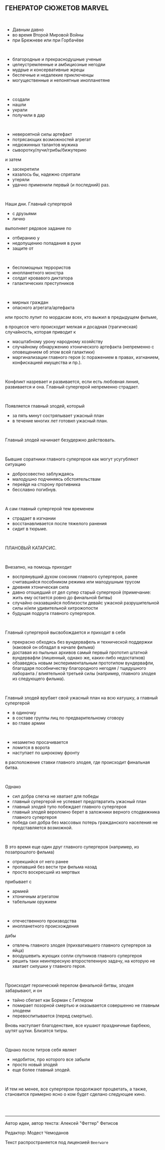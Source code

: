 ГЕНЕРАТОР СЮЖЕТОВ MARVEL
------------------------

<br>

- Давным давно
- во время Второй Мировой Войны
- при Брежневе или при Горбачёве

<br>

- благородные и прекраснодушные ученые
- целеустремленные и амбициозные негодяи
- мудрые и консервативные жрецы
- беспечные и недалекие приключенцы
- могущественные и непонятные инопланетяне

<br>

- создали
- нашли
- украли
- получили в дар

<br>

- невероятной силы артефакт
- потрясающих возможностей агрегат
- недюжинных талантов мужика
- сыворотку/лучи/грибы/бижутерию


и затем


- засекретили
- казалось бы, надежно спрятали
- утеряли
- удачно применили первый (и последний) раз.

<br>
 
Наши дни. Главный супергерой


- с друзьями
- лично


выполняет рядовое задание по


- отбиранию у 
- недопущению попадания в руки 
- защите от

<br>

- беспомощных террористов
- инопланетного монстра
- солдат кровавого диктатора
- галактических преступников

<br>

- мирных граждан
- опасного агрегата/артефакта


или просто лупит по мордасам всех, кто выжил в предыдущем фильме,


в процессе чего происходит мелкая и досадная (трагическая) случайность, которая приводит к


- масштабному урону народному хозяйству
- случайному обнаружению хтонического артефакта (непременно с оповещением об этом всей галактики)
- маргинализации главного героя (с поражением в правах, изгнанием, конфискацией имущества и пр.).

<br>

Конфликт назревает и развивается, если есть любовная линия, развивается и она. Главный супергерой непременно страдает. 

<br>

Появляется главный злодей, который


- за пять минут состряпывает ужасный план
- в течение многих лет готовил ужасный план.

<br>

Главный злодей начинает безудержно действовать.

<br>

Бывшие соратники главного супергероя как могут усугубляют ситуацию


- добросовестно заблуждаясь
- малодушно подчиняясь обстоятельствам
- перейдя на сторону противника
- бесславно погибнув.

<br>

А сам главный супергерой тем временем


- страдает в изгнании
- восстанавливается после тяжелого ранения
- сидит в тюрьме.

<br>

ПЛАНОВЫЙ КАТАРСИС.

<br>

Внезапно, на помощь приходит


- воспрянувший духом союзник главного супергероя, ранее считавшийся пособником режима или малодушным трусом
- древняя хтоническая сила
- давно отошедший от дел супер старый супергерой (примечание: жить ему остается ровно до финальной битвы)
- случайно оказавшийся поблизости девайс ужасной разрушительной силы и/или удивительной хитрожопости
- будущая подруга главного супергероя.

<br>

Главный супергерой высвобождается и приходит в себя


- прекрасно обходясь без вундервафель и технической поддержки (каковой он обладал в начале фильма)
- доставая из пыльных архивов самый первый прототип штатной вундервафли (лишенный, однако же, каких-либо недостатков)
- обзаведясь новым экспериментальным прототипом вундервафли, благодаря пособничеству благородного негодяя / тщедушного лаборанта / влиятельной третьей силы (например, главного злодея из следующего фильма).

<br>

Главный злодей врубает свой ужасный план на всю катушку, а главный супергерой


- в одиночку
- в составе группы лиц по предварительному сговору
- во главе армии

<br>

- незаметно просачивается
- ломится в ворота
- наступает по широкому фронту


в расположение ставки главного злодея, где происходит финальная битва. 

<br>

Однако


- сил добра слегка не хватает для победы
- главный супергерой не успевает предотвратить ужасный план
- главный злодей тупо побеждает главного супергероя
- главный злодей вероломно берет в заложники верного сподвижника главного супергероя
- победа сил добра без массовых потерь гражданского населения не представляется возможной.

<br>

В это время еще один друг главного супергероя (например, из позапрошлого фильма)


- отрекшийся от него ранее
- пропавший без вести три фильма назад
- просто воскресший из мертвых


прибывает с


- армией
- хтоничным агрегатом
- табельным оружием

<br>

- отечественного производства
- инопланетного происхождения


дабы


- отвлечь главного злодея (прихватившего главного супергероя за яйца)
- воодушевить жующих сопли спутников главного супергероя
- решить таки неинтересную второстепенную задачу, на которую не хватает силушки у главного героя.

<br>

Происходит героический перелом финальной битвы, злодея забарывают, и он


- тайно сбегает как Борман с Гитлером
- помирает позорной смертью и оказывается совершенно не главным злодеем
- перевоспитывается (перед смертью).


Вновь наступает благоденствие, все кушают праздничные барбекю, шутят шутки. Близятся титры.

<br>

Однако после титров себя являет

- недобиток, про которого все забыли
- просто новый злодей 
- еще более главный злодей.

<br>

И тем не менее, все супергерои продолжают процветать, а также, становится примерно ясно о ком будет сделано следующее кино.

<br>
<br>

---

Автор идеи, автор текста:
Алексей "Феттер" Фетисов

Редактор:
Модест Чемоданов

Текст распространяется под лицензией `Beerware`
